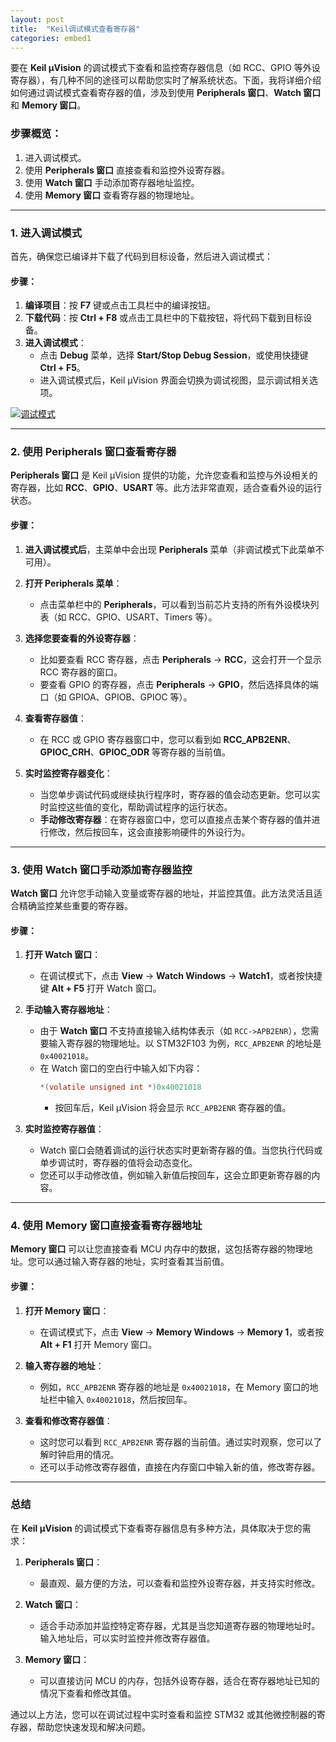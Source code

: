 ```yaml
---
layout: post
title:  "Keil调试模式查看寄存器"
categories: embed1
---
```


要在 **Keil μVision** 的调试模式下查看和监控寄存器信息（如 RCC、GPIO 等外设寄存器），有几种不同的途径可以帮助您实时了解系统状态。下面，我将详细介绍如何通过调试模式查看寄存器的值，涉及到使用 **Peripherals 窗口**、**Watch 窗口** 和 **Memory 窗口**。

### 步骤概览：
1. 进入调试模式。
2. 使用 **Peripherals 窗口** 直接查看和监控外设寄存器。
3. 使用 **Watch 窗口** 手动添加寄存器地址监控。
4. 使用 **Memory 窗口** 查看寄存器的物理地址。

---

### 1. **进入调试模式**

首先，确保您已编译并下载了代码到目标设备，然后进入调试模式：

#### 步骤：
1. **编译项目**：按 **F7** 键或点击工具栏中的编译按钮。
2. **下载代码**：按 **Ctrl + F8** 或点击工具栏中的下载按钮，将代码下载到目标设备。
3. **进入调试模式**：
   - 点击 **Debug** 菜单，选择 **Start/Stop Debug Session**，或使用快捷键 **Ctrl + F5**。
   - 进入调试模式后，Keil μVision 界面会切换为调试视图，显示调试相关选项。


<a href="{{ site.baseurl }}/assets/images/keil/debug_0.png" target="_blank">
  <img src="{{ site.baseurl }}/assets/images/keil/debug_0.png" alt="调试模式">
</a>

---

### 2. **使用 Peripherals 窗口查看寄存器**

**Peripherals 窗口** 是 Keil μVision 提供的功能，允许您查看和监控与外设相关的寄存器，比如 **RCC**、**GPIO**、**USART** 等。此方法非常直观，适合查看外设的运行状态。

#### 步骤：
1. **进入调试模式后**，主菜单中会出现 **Peripherals** 菜单（非调试模式下此菜单不可用）。
   
2. **打开 Peripherals 菜单**：
   - 点击菜单栏中的 **Peripherals**，可以看到当前芯片支持的所有外设模块列表（如 RCC、GPIO、USART、Timers 等）。

3. **选择您要查看的外设寄存器**：
   - 比如要查看 RCC 寄存器，点击 **Peripherals** -> **RCC**，这会打开一个显示 RCC 寄存器的窗口。
   - 要查看 GPIO 的寄存器，点击 **Peripherals** -> **GPIO**，然后选择具体的端口（如 GPIOA、GPIOB、GPIOC 等）。

4. **查看寄存器值**：
   - 在 RCC 或 GPIO 寄存器窗口中，您可以看到如 **RCC_APB2ENR**、**GPIOC_CRH**、**GPIOC_ODR** 等寄存器的当前值。

5. **实时监控寄存器变化**：
   - 当您单步调试代码或继续执行程序时，寄存器的值会动态更新。您可以实时监控这些值的变化，帮助调试程序的运行状态。
   - **手动修改寄存器**：在寄存器窗口中，您可以直接点击某个寄存器的值并进行修改，然后按回车，这会直接影响硬件的外设行为。

---

### 3. **使用 Watch 窗口手动添加寄存器监控**

**Watch 窗口** 允许您手动输入变量或寄存器的地址，并监控其值。此方法灵活且适合精确监控某些重要的寄存器。

#### 步骤：
1. **打开 Watch 窗口**：
   - 在调试模式下，点击 **View** -> **Watch Windows** -> **Watch1**，或者按快捷键 **Alt + F5** 打开 Watch 窗口。

2. **手动输入寄存器地址**：
   - 由于 **Watch 窗口** 不支持直接输入结构体表示（如 `RCC->APB2ENR`），您需要输入寄存器的物理地址。以 STM32F103 为例，`RCC_APB2ENR` 的地址是 `0x40021018`。
   - 在 Watch 窗口的空白行中输入如下内容：
     ```c
     *(volatile unsigned int *)0x40021018
     ```
     - 按回车后，Keil μVision 将会显示 `RCC_APB2ENR` 寄存器的值。

3. **实时监控寄存器值**：
   - Watch 窗口会随着调试的运行状态实时更新寄存器的值。当您执行代码或单步调试时，寄存器的值将会动态变化。
   - 您还可以手动修改值，例如输入新值后按回车，这会立即更新寄存器的内容。

---

### 4. **使用 Memory 窗口直接查看寄存器地址**

**Memory 窗口** 可以让您直接查看 MCU 内存中的数据，这包括寄存器的物理地址。您可以通过输入寄存器的地址，实时查看其当前值。

#### 步骤：
1. **打开 Memory 窗口**：
   - 在调试模式下，点击 **View** -> **Memory Windows** -> **Memory 1**，或者按 **Alt + F1** 打开 Memory 窗口。

2. **输入寄存器的地址**：
   - 例如，`RCC_APB2ENR` 寄存器的地址是 `0x40021018`，在 Memory 窗口的地址栏中输入 `0x40021018`，然后按回车。
   
3. **查看和修改寄存器值**：
   - 这时您可以看到 `RCC_APB2ENR` 寄存器的当前值。通过实时观察，您可以了解时钟启用的情况。
   - 还可以手动修改寄存器值，直接在内存窗口中输入新的值，修改寄存器。

---

### 总结

在 **Keil μVision** 的调试模式下查看寄存器信息有多种方法，具体取决于您的需求：

1. **Peripherals 窗口**：
   - 最直观、最方便的方法，可以查看和监控外设寄存器，并支持实时修改。
   
2. **Watch 窗口**：
   - 适合手动添加并监控特定寄存器，尤其是当您知道寄存器的物理地址时。输入地址后，可以实时监控并修改寄存器值。

3. **Memory 窗口**：
   - 可以直接访问 MCU 的内存，包括外设寄存器，适合在寄存器地址已知的情况下查看和修改其值。

通过以上方法，您可以在调试过程中实时查看和监控 STM32 或其他微控制器的寄存器，帮助您快速发现和解决问题。
